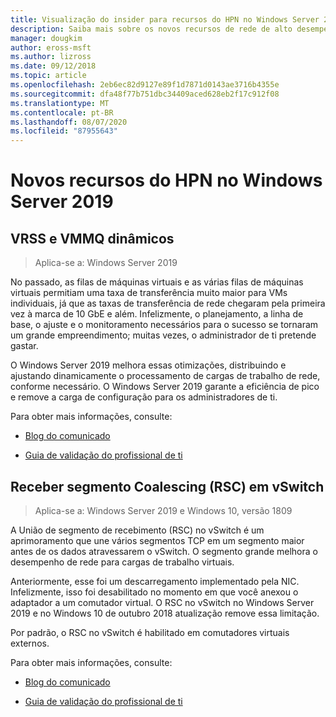 ```yaml
---
title: Visualização do insider para recursos do HPN no Windows Server 2019
description: Saiba mais sobre os novos recursos de rede de alto desempenho no Windows Server 2019.
manager: dougkim
author: eross-msft
ms.author: lizross
ms.date: 09/12/2018
ms.topic: article
ms.openlocfilehash: 2eb6ec82d9127e89f1d7871d0143ae3716b4355e
ms.sourcegitcommit: dfa48f77b751dbc34409aced628eb2f17c912f08
ms.translationtype: MT
ms.contentlocale: pt-BR
ms.lasthandoff: 08/07/2020
ms.locfileid: "87955643"
---
```

# <a name="new-hpn-features-in-windows-server-2019"></a>Novos recursos do HPN no Windows Server 2019


## <a name="dynamic-vrss-and-vmmq"></a>VRSS e VMMQ dinâmicos

>Aplica-se a: Windows Server 2019

No passado, as filas de máquinas virtuais e as várias filas de máquinas virtuais permitiam uma taxa de transferência muito maior para VMs individuais, já que as taxas de transferência de rede chegaram pela primeira vez à marca de 10 GbE e além. Infelizmente, o planejamento, a linha de base, o ajuste e o monitoramento necessários para o sucesso se tornaram um grande empreendimento; muitas vezes, o administrador de ti pretende gastar.

O Windows Server 2019 melhora essas otimizações, distribuindo e ajustando dinamicamente o processamento de cargas de trabalho de rede, conforme necessário. O Windows Server 2019 garante a eficiência de pico e remove a carga de configuração para os administradores de ti.

Para obter mais informações, consulte:

-   [Blog do comunicado](https://blogs.technet.microsoft.com/networking/2018/08/22/netperf4vw/)

-   [Guia de validação do profissional de ti](https://aka.ms/DVMMQ-Validation)

## <a name="receive-segment-coalescing-rsc-in-the-vswitch"></a>Receber segmento Coalescing (RSC) em vSwitch

>Aplica-se a: Windows Server 2019 e Windows 10, versão 1809

A União de segmento de recebimento (RSC) no vSwitch é um aprimoramento que une vários segmentos TCP em um segmento maior antes de os dados atravessarem o vSwitch. O segmento grande melhora o desempenho de rede para cargas de trabalho virtuais.

Anteriormente, esse foi um descarregamento implementado pela NIC. Infelizmente, isso foi desabilitado no momento em que você anexou o adaptador a um comutador virtual. O RSC no vSwitch no Windows Server 2019 e no Windows 10 de outubro 2018 atualização remove essa limitação.

Por padrão, o RSC no vSwitch é habilitado em comutadores virtuais externos.

Para obter mais informações, consulte:

-  [Blog do comunicado](https://blogs.technet.microsoft.com/networking/2018/08/22/netperf4vw/)

-  [Guia de validação do profissional de ti](https://aka.ms/RSC-Validation)
